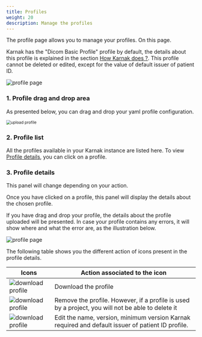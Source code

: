 ```yaml
---
title: Profiles
weight: 20
description: Manage the profiles
---
```


The profile page allows you to manage your profiles. On this page.

Karnak has the "Dicom Basic Profile" profile by default, the details about this profile is explained in the section [How Karnak does ?](../profiles/rules.en). This profile cannot be deleted or edited, except for the value of default issuer of patient ID. 

![profile page](/userguide/profile_main.png)

### 1. Profile drag and drop area

As presented below, you can drag and drop your yaml profile configuration.

<img src="/userguide/profile_upload.gif" alt="upload profile" style="zoom:75%;" />

### 2. Profile list

All the profiles available in your Karnak instance are listed here. To view [Profile details](#profile-details), you can click on a profile.

### 3. Profile details

This panel will change depending on your action.

Once you have clicked on a profile, this panel will display the details about the chosen profile.

If you have drag and drop your profile, the details about the profile uploaded will be presented. In case your profile contains any errors, it will show where and what the error are, as the illustration below.

![profile page](/userguide/profile_error.png)

The following table shows you the different action of icons present in the profile details.

| Icons                                                | Action associated to the icon                                                                     |
|------------------------------------------------------|---------------------------------------------------------------------------------------------------|
| ![download profile](/userguide/profile_download.png) | Download the profile                                                                              |
| ![download profile](/userguide/profile_delete.png)   | Remove the profile. However, if a profile is used by a project, you will not be able to delete it |
| ![download profile](/userguide/profile_edit.png)     | Edit the name, version, minimum version Karnak required and default issuer of patient ID profile. |